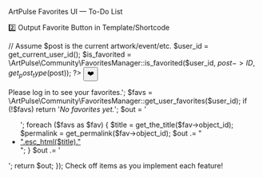 ArtPulse Favorites UI — To-Do List

2️⃣ Output Favorite Button in Template/Shortcode



// Assume $post is the current artwork/event/etc.
$user_id = get_current_user_id();
$is_favorited = \ArtPulse\Community\FavoritesManager::is_favorited($user_id, $post->ID, get_post_type($post));
?>
<button class="ap-favorite-btn<?php if ($is_favorited) echo ' active'; ?>"
        data-object-id="<?php echo esc_attr($post->ID); ?>"
        data-object-type="<?php echo esc_attr(get_post_type($post)); ?>"
        aria-pressed="<?php echo $is_favorited ? 'true' : 'false'; ?>">
    ❤️
</button>
<?php



3️⃣ [Optional] Shortcode for User Favorites List



add_shortcode('ap_user_favorites', function($atts){
    $user_id = get_current_user_id();
    if (!$user_id) return '<em>Please log in to see your favorites.</em>';
    $favs = \ArtPulse\Community\FavoritesManager::get_user_favorites($user_id);
    if (!$favs) return '<em>No favorites yet.</em>';
    $out = '<ul class="ap-fav-list">';
    foreach ($favs as $fav) {
        $title = get_the_title($fav->object_id);
        $permalink = get_permalink($fav->object_id);
        $out .= "<li><a href='".esc_url($permalink)."'>".esc_html($title)."</a></li>";
    }
    $out .= '</ul>';
    return $out;
});



Check off items as you implement each feature!